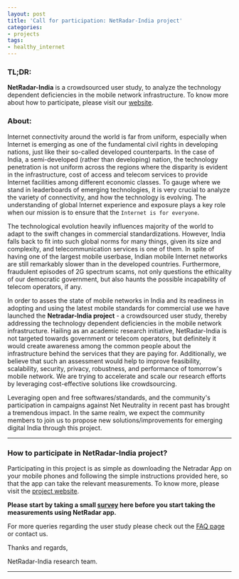 ```yaml
---
layout: post
title: 'Call for participation: NetRadar-India project'
categories:
- projects
tags:
- healthy_internet
---
```


### **TL;DR**:
**NetRadar-India** is a crowdsourced user study, to analyze the technology dependent deficiencies in the mobile network 
infrastructure. To know more about how to participate, please visit our [website](http://netradar-india.github.io/).

### **About:**
Internet connectivity around the world is far from uniform, especially when Internet is emerging as one of the fundamental 
civil rights in developing nations, just like their so-called developed counterparts. In the case of India, a semi-developed 
(rather than developing) nation,  the technology penetration is not uniform across the regions where the disparity is evident 
in the infrastructure, cost of access and telecom services to provide Internet facilities among different economic classes. 
To gauge where we stand in leaderboards of emerging technologies, it is very crucial to analyze the variety of connectivity, 
and how the technology is evolving. The understanding of global Internet experience and exposure plays a key role when our 
mission is to ensure that the `Internet is for everyone`.

The technological evolution heavily influences majority of the world to adapt to the swift changes in commercial standardizations.
However, India falls back to fit into such global norms for many things, given its size and complexity, and telecommunication 
services is one of them. In spite of having one of the largest mobile userbase, Indian mobile Internet networks are still 
remarkably slower than in the developed countries. Furthermore, fraudulent episodes of 2G spectrum scams, not only questions 
the ethicality of our democratic government, but also haunts the possible incapability of telecom operators, if any. 

In order to asses the state of mobile networks in India and its readiness in adopting and using the latest mobile standards 
for commercial use we have launched the **Netradar-India project** - a crowdsourced user study, thereby addressing the technology 
dependent deficiencies in the mobile network infrastructure. Hailing as an academic research initiative, NetRadar-India is not 
targeted towards government or telecom operators, but definitely it would create awareness among the common people about the 
infrastructure behind the services that they are paying for. Additionally, we believe that such an assessment would help to 
improve feasibility, scalability, security, privacy, robustness, and performance of tomorrow's mobile network. We are trying 
to accelerate and scale our research efforts by leveraging cost-effective solutions like crowdsourcing.

Leveraging open and free softwares/standards, and the community's participation in campaigns against Net Neutrality in recent 
past has brought a tremendous impact. In the same realm, we expect the community members to join us to propose new solutions/improvements 
for emerging digital India through this project.

---

### **How to participate in NetRadar-India project?**
Participating in this project is as simple as downloading the Netradar App on your mobile phones and following the simple 
instructions provided here, so that the app can take the relevant measurements. To know more, please visit the 
[project website](http://netradar-india.github.io/).


**Please start by taking a small [survey](http://goo.gl/forms/0EWsqx8BnF) here before you start taking the measurements using NetRadar app.**

For more queries regarding the user study please check out the [FAQ page](http://netradar-india.github.io/FAQ_index.html) or contact us. 

Thanks and regards,

NetRadar-India research team.

---

